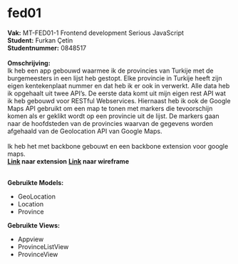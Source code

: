 # fed01

__Vak:__ MT-FED01-1 Frontend development Serious JavaScript<br>
__Student:__ Furkan Çetin<br>
__Studentnummer:__ 0848517<br>
<br>
__Omschrijving:__<br>
Ik heb een app gebouwd waarmee ik de provincies van Turkije met de burgemeesters in een lijst heb gestopt. Elke provincie in Turkije heeft zijn eigen kentekenplaat nummer en dat heb ik er ook in verwerkt. Alle data heb ik opgehaalt uit twee API’s. De eerste data komt uit mijn eigen rest API wat ik heb gebouwd voor RESTful Webservices. Hiernaast heb ik ook de Google Maps API gebruikt om een map te tonen met markers die tevoorschijn komen als er geklikt wordt op een provincie uit de lijst. De markers gaan naar de hoofdsteden van de provincies waarvan de gegevens worden afgehaald van de Geolocation API van Google Maps. 
<br><br>
Ik heb het met backbone gebouwt en een backbone extension voor google maps.
<br>
__[Link](https://github.com/eschwartz/backbone.googlemaps) naar extension__
__[Link](https://wireframe.cc/7KIGbW) naar wireframe__
<br><br>

__Gebruikte Models:__
- GeoLocation
- Location
- Province

__Gebruikte Views:__
- Appview
- ProvinceListView
- ProvinceView
